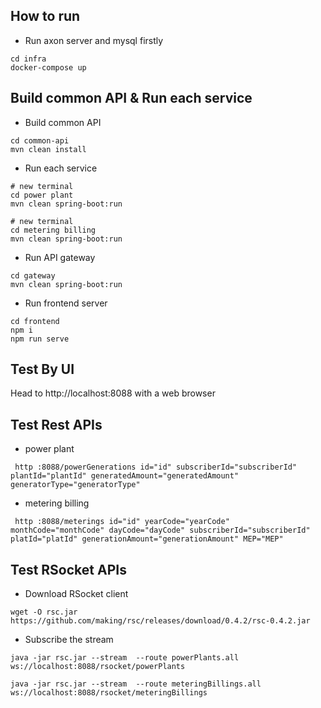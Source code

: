 ## How to run

- Run axon server and mysql firstly

```
cd infra
docker-compose up
```

## Build common API & Run each service

- Build common API
```
cd common-api
mvn clean install
```

- Run each service
```
# new terminal
cd power plant
mvn clean spring-boot:run

# new terminal
cd metering billing
mvn clean spring-boot:run

```

- Run API gateway
```
cd gateway
mvn clean spring-boot:run
```

- Run frontend server
```
cd frontend
npm i
npm run serve

```

## Test By UI
Head to http://localhost:8088 with a web browser

## Test Rest APIs
- power plant
```
 http :8088/powerGenerations id="id" subscriberId="subscriberId" plantId="plantId" generatedAmount="generatedAmount" generatorType="generatorType" 
```
- metering billing
```
 http :8088/meterings id="id" yearCode="yearCode" monthCode="monthCode" dayCode="dayCode" subscriberId="subscriberId" platId="platId" generationAmount="generationAmount" MEP="MEP" 
```

## Test RSocket APIs

- Download RSocket client
```
wget -O rsc.jar https://github.com/making/rsc/releases/download/0.4.2/rsc-0.4.2.jar
```
- Subscribe the stream
```
java -jar rsc.jar --stream  --route powerPlants.all ws://localhost:8088/rsocket/powerPlants

java -jar rsc.jar --stream  --route meteringBillings.all ws://localhost:8088/rsocket/meteringBillings

```
